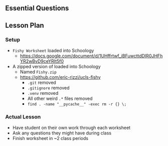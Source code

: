 ## Essential Questions

## Lesson Plan

### Setup

- `Fishy Worksheet` loaded into Schoology
    - https://docs.google.com/document/d/1UHffrtwf_iBFuwcttdDIR0JHFhYR2wBvD9ceYRIt5f0
- A zipped version of loaded into Schoology
    - Named `Fishy.zip`
    - https://github.com/eric-rizzi/ucls-fishy
        - `.git` removed
        - `.gitignore` removed
        - `.venv` removed
        - All other weird `.*` files removed
        - `find . -name "__pycache__" -exec rm -r {} \;`

### Actual Lesson

- Have student on their own work through each worksheet
- Ask any questions they might have during class
- Finish worksheet in ~2 class periods
